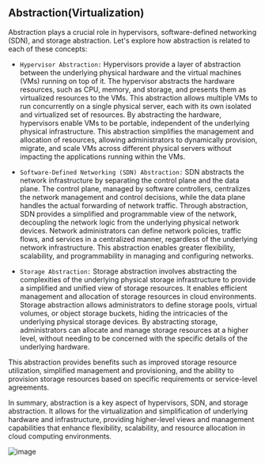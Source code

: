 ## Abstraction(Virtualization)

Abstraction plays a crucial role in hypervisors, software-defined networking (SDN), and storage abstraction. Let's explore how abstraction is related to each of these concepts:

+ `Hypervisor Abstraction:` Hypervisors provide a layer of abstraction between the underlying physical hardware and the virtual machines (VMs) running on top of it. The hypervisor abstracts the hardware resources, such as CPU, memory, and storage, and presents them as virtualized resources to the VMs. This abstraction allows multiple VMs to run concurrently on a single physical server, each with its own isolated and virtualized set of resources.
By abstracting the hardware, hypervisors enable VMs to be portable, independent of the underlying physical infrastructure. This abstraction simplifies the management and allocation of resources, allowing administrators to dynamically provision, migrate, and scale VMs across different physical servers without impacting the applications running within the VMs.

+ `Software-Defined Networking (SDN) Abstraction:` SDN abstracts the network infrastructure by separating the control plane and the data plane. The control plane, managed by software controllers, centralizes the network management and control decisions, while the data plane handles the actual forwarding of network traffic.
Through abstraction, SDN provides a simplified and programmable view of the network, decoupling the network logic from the underlying physical network devices. Network administrators can define network policies, traffic flows, and services in a centralized manner, regardless of the underlying network infrastructure. This abstraction enables greater flexibility, scalability, and programmability in managing and configuring networks.

+ `Storage Abstraction:` Storage abstraction involves abstracting the complexities of the underlying physical storage infrastructure to provide a simplified and unified view of storage resources. It enables efficient management and allocation of storage resources in cloud environments.
Storage abstraction allows administrators to define storage pools, virtual volumes, or object storage buckets, hiding the intricacies of the underlying physical storage devices. By abstracting storage, administrators can allocate and manage storage resources at a higher level, without needing to be concerned with the specific details of the underlying hardware.

This abstraction provides benefits such as improved storage resource utilization, simplified management and provisioning, and the ability to provision storage resources based on specific requirements or service-level agreements.

In summary, abstraction is a key aspect of hypervisors, SDN, and storage abstraction. It allows for the virtualization and simplification of underlying hardware and infrastructure, providing higher-level views and management capabilities that enhance flexibility, scalability, and resource allocation in cloud computing environments.

![image](https://github.com/adeleke123/I4GCybersecurity/assets/51156057/c543b9af-5ab0-45b2-a504-4efdc8c9abfc)


